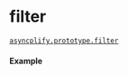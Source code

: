 # filter

[`asyncplify.prototype.filter`](https://github.com/danylaporte/asyncplify/blob/master/src/filter.js)

#### Example

[](http://jsbin.com/koxevi/1/embed?js,console)